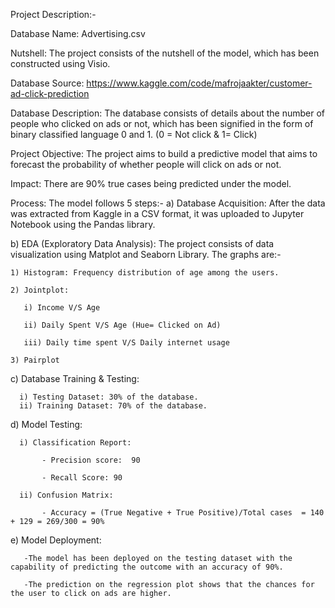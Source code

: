 Project Description:-

Database Name: Advertising.csv

Nutshell: The project consists of the nutshell of the model, which has been constructed using Visio.

Database Source: https://www.kaggle.com/code/mafrojaakter/customer-ad-click-prediction
 
Database Description: The database consists of details about the number of people who clicked on ads or not, which has been signified in the form of binary classified language 0 and 1. (0 = Not click & 1= Click)
 
Project Objective: The project aims to build a predictive model that aims to forecast the probability of whether people will click on ads or not.

Impact: There are 90% true cases being predicted under the model.

Process:
The model follows 5 steps:-
 a) Database Acquisition:
    After the data was extracted from Kaggle in a CSV format, it was uploaded to Jupyter Notebook using the Pandas library. 

 b) EDA (Exploratory Data Analysis):
    The project consists of data visualization using Matplot and Seaborn Library. The graphs are:-
    
    1) Histogram: Frequency distribution of age among the users.

    2) Jointplot: 

       i) Income V/S Age

       ii) Daily Spent V/S Age (Hue= Clicked on Ad)

       iii) Daily time spent V/S Daily internet usage

    3) Pairplot


 c) Database Training & Testing:

      i) Testing Dataset: 30% of the database.
      ii) Training Dataset: 70% of the database.

 d) Model Testing:

      i) Classification Report:
      
           - Precision score:  90 
           
           - Recall Score: 90

      ii) Confusion Matrix:

           - Accuracy = (True Negative + True Positive)/Total cases  = 140 + 129 = 269/300 = 90% 

  e) Model Deployment:

       -The model has been deployed on the testing dataset with the capability of predicting the outcome with an accuracy of 90%. 
      
       -The prediction on the regression plot shows that the chances for the user to click on ads are higher. 

        
    

       

